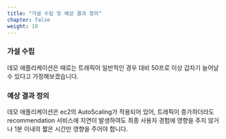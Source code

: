 ```yaml
---
title: "가설 수립 및 예상 결과 정의"
chapter: false
weight: 10
---
```


### 가설 수립
데모 애플리케이션은 때로는 트래픽이 일반적인 경우 대비 50프로 이상 갑자기 늘어날 수 있다고 가정해보겠습니다.

### 예상 결과 정의
데모 애플리케이션은 ec2의 AutoScaling가 적용되어 있어, 트래픽이 증가하더라도 recommendation 서비스에 지연이 발생하여도 최종 사용자 경험에 영향을 주지 않거나 1분 이내의 짧은 시간만 영향을 주어야 합니다.
